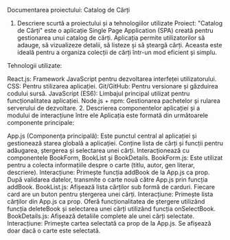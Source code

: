 Documentarea proiectului: Catalog de Cărți
1. Descriere scurtă a proiectului și a tehnologiilor utilizate
Proiect:
"Catalog de Cărți" este o aplicație Single Page Application (SPA) creată pentru gestionarea unui catalog de cărți. Aplicația permite utilizatorilor să adauge, să vizualizeze detalii, să listeze și să șteargă cărți. Aceasta este ideală pentru a organiza colecții de cărți într-un mod eficient și simplu.

Tehnologii utilizate:

React.js: Framework JavaScript pentru dezvoltarea interfeței utilizatorului.
CSS: Pentru stilizarea aplicației.
Git/GitHub: Pentru versionare și găzduirea codului sursă.
JavaScript (ES6): Limbajul principal utilizat pentru funcționalitatea aplicației.
Node.js + npm: Gestionarea pachetelor și rularea serverului de dezvoltare.
2. Descrierea componentelor aplicației și a modului de interacțiune între ele
Aplicația este formată din următoarele componente principale:

App.js (Componența principală):
Este punctul central al aplicației și gestionează starea globală a aplicației.
Conține lista de cărți și funcții pentru adăugarea, ștergerea și selectarea unei cărți.
Interacționează cu componentele BookForm, BookList și BookDetails.
BookForm.js:
Este utilizat pentru a colecta informațiile despre o carte (titlu, autor, gen literar, descriere).
Interacțiune:
Primește funcția addBook de la App.js ca prop.
După validarea datelor, transmite o carte nouă către App.js prin funcția addBook.
BookList.js:
Afișează lista cărților sub formă de carduri.
Fiecare card are un buton pentru ștergerea unei cărți.
Interacțiune:
Primește lista cărților din App.js ca prop.
Oferă funcționalitatea de ștergere utilizând funcția deleteBook și selectarea unei cărți utilizând funcția onSelectBook.
BookDetails.js:
Afișează detaliile complete ale unei cărți selectate.
Interacțiune:
Primește cartea selectată ca prop de la App.js.
Se afișează doar dacă o carte este selectată.